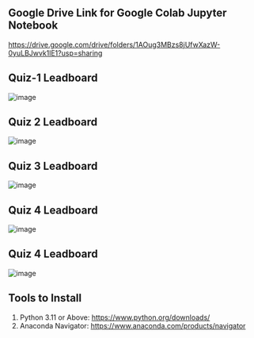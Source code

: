 ## Google Drive Link for Google Colab Jupyter Notebook

https://drive.google.com/drive/folders/1AOug3MBzs8jUfwXazW-0yuLBJwvk1lE1?usp=sharing


## Quiz-1 Leadboard

![image](https://github.com/user-attachments/assets/da347dc6-be25-45a1-aebf-719d908ed360)

## Quiz 2 Leadboard

![image](https://github.com/user-attachments/assets/9d6ed293-695b-40da-ab57-cc5226dc1635)


## Quiz 3 Leadboard

![image](https://github.com/user-attachments/assets/3c921e1b-4237-49a5-9248-c0db85777504)

## Quiz 4 Leadboard

![image](https://github.com/user-attachments/assets/17cd0938-a314-44ab-a1ab-2206b8399721)

## Quiz 4 Leadboard

![image](https://github.com/user-attachments/assets/a6e6889d-4422-42e8-9e1b-ed236f8a117c)



## Tools to Install

1. Python 3.11 or Above: https://www.python.org/downloads/
2. Anaconda Navigator: https://www.anaconda.com/products/navigator

